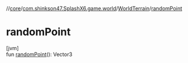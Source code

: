 //[core](../../../index.md)/[com.shinkson47.SplashX6.game.world](../index.md)/[WorldTerrain](index.md)/[randomPoint](random-point.md)

# randomPoint

[jvm]\
fun [randomPoint](random-point.md)(): Vector3
